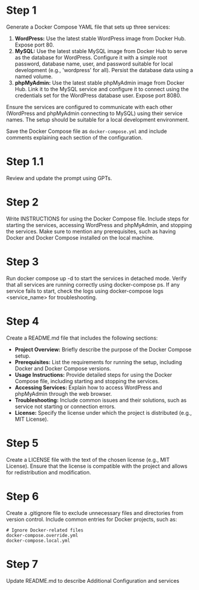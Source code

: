 # Step 1

Generate a Docker Compose YAML file that sets up three services:

1.  **WordPress:** Use the latest stable WordPress image from Docker Hub. Expose port 80.
2.  **MySQL:** Use the latest stable MySQL image from Docker Hub to serve as the database for WordPress. Configure it with a simple root password, database name, user, and password suitable for local development (e.g., 'wordpress' for all). Persist the database data using a named volume.
3.  **phpMyAdmin:** Use the latest stable phpMyAdmin image from Docker Hub. Link it to the MySQL service and configure it to connect using the credentials set for the WordPress database user. Expose port 8080.

Ensure the services are configured to communicate with each other (WordPress and phpMyAdmin connecting to MySQL) using their service names. The setup should be suitable for a local development environment.

Save the Docker Compose file as `docker-compose.yml` and include comments explaining each section of the configuration.

# Step 1.1

Review and update the prompt using GPTs.

# Step 2

Write INSTRUCTIONS for using the Docker Compose file. Include steps for starting the services, accessing WordPress and phpMyAdmin, and stopping the services. Make sure to mention any prerequisites, such as having Docker and Docker Compose installed on the local machine.

# Step 3

Run docker compose up -d to start the services in detached mode. Verify that all services are running correctly using docker-compose ps. If any service fails to start, check the logs using docker-compose logs <service_name> for troubleshooting.

# Step 4
Create a README.md file that includes the following sections:
- **Project Overview:** Briefly describe the purpose of the Docker Compose setup.
- **Prerequisites:** List the requirements for running the setup, including Docker and Docker Compose versions.
- **Usage Instructions:** Provide detailed steps for using the Docker Compose file, including starting and stopping the services.
- **Accessing Services:** Explain how to access WordPress and phpMyAdmin through the web browser.
- **Troubleshooting:** Include common issues and their solutions, such as service not starting or connection errors.
- **License:** Specify the license under which the project is distributed (e.g., MIT License).

# Step 5
Create a LICENSE file with the text of the chosen license (e.g., MIT License). Ensure that the license is compatible with the project and allows for redistribution and modification.

# Step 6
Create a .gitignore file to exclude unnecessary files and directories from version control. Include common entries for Docker projects, such as:
```
# Ignore Docker-related files
docker-compose.override.yml
docker-compose.local.yml
```

# Step 7

Update README.md to describe Additional Configuration and services